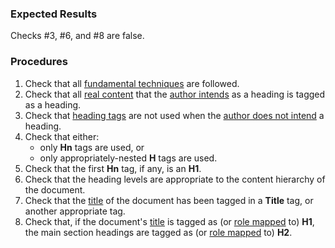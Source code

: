### Expected Results
Checks #&#x2060;3, #&#x2060;6, and #&#x2060;8 are false.
### Procedures
 1. Check that all [fundamental techniques](https://www.pdfa.org/glossary-of-accessibility-terminology-in-pdf/#fundamental-techniques) are followed.
 2. Check that all [real content](https://pdfa.org/glossary-of-accessibility-terminology-in-pdf/#real-content) that the [author intends](https://pdfa.org/glossary-of-accessibility-terminology-in-pdf/#Authors_intent) as a heading is tagged as a heading.
 3. Check that [heading tags](https://pdfa.org/glossary-of-accessibility-terminology-in-pdf/#Heading_tag) are not used when the [author does not intend](https://pdfa.org/glossary-of-accessibility-terminology-in-pdf/#Authors_intent) a heading.
 4. Check that either:
    - only **Hn** tags are used, or
    - only appropriately-nested **H** tags are used.
 5. Check that the first **Hn** tag, if any, is an **H1**.
 6. Check that the heading levels are appropriate to the content hierarchy of the document.
 7. Check that the [title](https://pdfa.org/glossary-of-accessibility-terminology-in-pdf/#title-onpage) of the document has been tagged in a **Title** tag, or another appropriate tag.
 8. Check that, if the document's [title](https://pdfa.org/glossary-of-accessibility-terminology-in-pdf/#title-onpage) is tagged as (or [role mapped](https://pdfa.org/glossary-of-accessibility-terminology-in-pdf/#role-mapping) to) **H1**, the main section headings are tagged as (or [role mapped](https://pdfa.org/glossary-of-accessibility-terminology-in-pdf/#role-mapping) to) **H2**.
